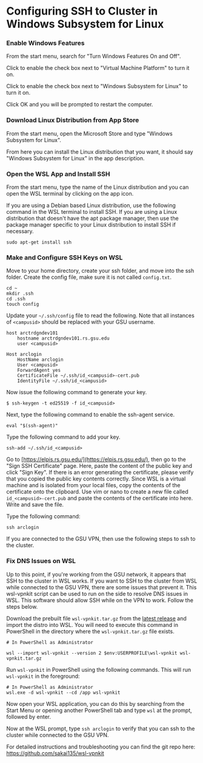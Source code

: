# Configuring SSH to Cluster in  Windows Subsystem for Linux

### Enable Windows Features
From the start menu, search for "Turn Windows Features On and Off".

Click to enable the check box next to "Virtual Machine Platform" to turn it on. 

Click to enable the check box next to "Windows Subsystem for Linux" to turn it on. 

Click OK and  you will be prompted to restart the computer. 

### Download Linux Distribution from App Store
From the start menu, open the Microsoft Store and type "Windows Subsystem for Linux".

From here you can install the Linux distribution that you want, it should say "Windows Subsystem for Linux" in the app description. 

### Open the WSL App and Install SSH
From the start menu, type the name of the Linux distribution and you can open the WSL terminal by clicking on the app icon. 

If you are using a Debian based Linux distribution, use the following command in the WSL terminal to install SSH. If you are using a Linux distribution that doesn't have the apt package manager, then use the package manager specific to your Linux distribution to install SSH if necessary.
```
sudo apt-get install ssh
```
### Make and Configure SSH Keys on WSL
Move to your home directory, create your ssh folder, and move into the ssh folder. Create the config file, make sure it is not called `config.txt`.
```
cd ~
mkdir .ssh
cd .ssh
touch config
```

Update your `~/.ssh/config` file to read the following. Note that all instances of `<campusid>` should be replaced with your GSU username.

    host arctrdgndev101
    	hostname arctrdgndev101.rs.gsu.edu
    	user <campusid>
    
    Host arclogin
        HostName arclogin
        User <campusid>
        ForwardAgent yes
        CertificateFile ~/.ssh/id_<campusid>-cert.pub
        IdentityFile ~/.ssh/id_<campusid>

Now issue the following command to generate your key.
```
$ ssh-keygen -t ed25519 -f id_<campusid>
```

Next, type the following command to enable the ssh-agent service.
```
eval "$(ssh-agent)"
```

Type the following command to add your key.
```
ssh-add ~/.ssh/id_<campusid>
```


Go to [https://elpis.rs.gsu.edu/](https://elpis.rs.gsu.edu/), then go to the "Sign SSH Certificate" page. Here, paste the content of the public key and click "Sign Key". If there is an error generating the certificate, please verify that you copied the public key contents correctly. Since WSL is a virtual machine and is isolated from your local files, copy the contents of the certificate onto the clipboard. Use vim or nano to create a new file called `id_<campusid>-cert.pub` and paste the contents of the certificate into here. Write and save the file. 

Type the following command: 
```
ssh arclogin
```
If you are connected to the GSU VPN, then use the following steps to ssh to the cluster. 

### Fix DNS Issues on WSL
Up to this point, if you're working from the GSU network, it appears that SSH to the cluster in WSL works. If you want to SSH to the cluster from WSL while connected to the GSU VPN, there are some issues that prevent it. This wsl-vpnkit script can be used to run on the side to resolve DNS issues in WSL. This software should allow SSH while on the VPN to work. Follow the steps below. 

Download the prebuilt file  `wsl-vpnkit.tar.gz`  from the  [latest release](https://github.com/sakai135/wsl-vpnkit/releases/latest)  and import the distro into WSL. You will need to execute this command in PowerShell in the directory where the `wsl-vpnkit.tar.gz` file exists.


```
# In PowerShell as Administrator

wsl --import wsl-vpnkit --version 2 $env:USERPROFILE\wsl-vpnkit wsl-vpnkit.tar.gz

```

Run  `wsl-vpnkit` in PowerShell using the following commands. This will run  `wsl-vpnkit`  in the foreground:
```
# In PowerShell as Administrator
wsl.exe -d wsl-vpnkit --cd /app wsl-vpnkit
```

Now open your WSL application, you can do this by searching from the Start Menu or opening another PowerShell tab and type `wsl` at the prompt, followed by enter. 

Now at the WSL prompt, type `ssh arclogin` to verify that you can ssh to the cluster while connected to the GSU VPN.


For detailed instructions and troubleshooting you can find the git repo here: https://github.com/sakai135/wsl-vpnkit 
